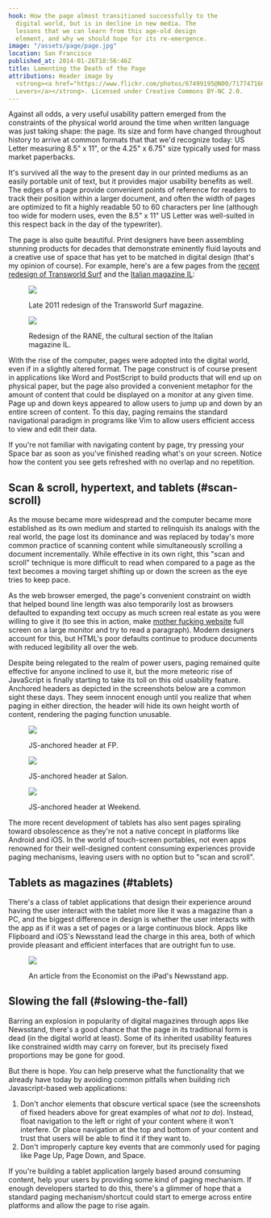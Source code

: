 ```yaml
---
hook: How the page almost transitioned successfully to the
  digital world, but is in decline in new media. The
  lessons that we can learn from this age-old design
  element, and why we should hope for its re-emergence.
image: "/assets/page/page.jpg"
location: San Francisco
published_at: 2014-01-26T18:56:46Z
title: Lamenting the Death of the Page
attributions: Header image by
  <strong><a href="https://www.flickr.com/photos/67499195@N00/717747166">Andreas
  Levers</a></strong>. Licensed under Creative Commons BY-NC 2.0.
---
```


Against all odds, a very useful usability pattern emerged from the constraints of the physical world around the time when written language was just taking shape: the page. Its size and form have changed throughout history to arrive at common formats that that we'd recognize today: US Letter measuring 8.5" x 11", or the 4.25" x 6.75" size typically used for mass market paperbacks.

It's survived all the way to the present day in our printed mediums as an easily portable unit of text, but it provides major usability benefits as well. The edges of a page provide convenient points of reference for readers to track their position within a larger document, and often the width of pages are optimized to fit a highly readable 50 to 60 characters per line (although too wide for modern uses, even the 8.5" x 11" US Letter was well-suited in this respect back in the day of the typewriter).

The page is also quite beautiful. Print designers have been assembling stunning products for decades that demonstrate eminently fluid layouts and a creative use of space that has yet to be matched in digital design (that's my opinion of course). For example, here's are a few pages from the [recent redesign of Transworld Surf](https://www.behance.net/gallery/Transworld-Surf-Redesign/13052023) and the [Italian magazine IL](http://www.behance.net/gallery/RANE/4282199):

<figure>
  <p><a href="https://www.behance.net/gallery/Transworld-Surf-Redesign/13052023"><img src="/assets/page/transworld-surf.jpg"></a></p>
  <figcaption>Late 2011 redesign of the Transworld Surf magazine.</figcaption>
</figure>
<figure>
  <p><a href="http://www.behance.net/gallery/RANE/4282199"><img src="/assets/page/rane.jpg"></a></p>
  <figcaption>Redesign of the RANE, the cultural section of the Italian magazine IL.</figcaption>
</figure>

With the rise of the computer, pages were adopted into the digital world, even if in a slightly altered format. The page construct is of course present in applications like Word and PostScript to build products that will end up on physical paper, but the page also provided a convenient metaphor for the amount of content that could be displayed on a monitor at any given time. Page up and down keys appeared to allow users to jump up and down by an entire screen of content. To this day, paging remains the standard navigational paradigm in programs like Vim to allow users efficient access to view and edit their data.

If you're not familiar with navigating content by page, try pressing your Space bar as soon as you've finished reading what's on your screen. Notice how the content you see gets refreshed with no overlap and no repetition.

## Scan & scroll, hypertext, and tablets (#scan-scroll)

As the mouse became more widespread and the computer became more established as its own medium and started to relinquish its analogs with the real world, the page lost its dominance and was replaced by today's more common practice of scanning content while simultaneously scrolling a document incrementally. While effective in its own right, this "scan and scroll" technique is more difficult to read when compared to a page as the text becomes a moving target shifting up or down the screen as the eye tries to keep pace.

As the web browser emerged, the page's convenient constraint on width that helped bound line length was also temporarily lost as browsers defaulted to expanding text occupy as much screen real estate as you were willing to give it (to see this in action, make <a href="http://motherfuckingwebsite.com/">mother fucking website</a> full screen on a large monitor and try to read a paragraph). Modern designers account for this, but HTML's poor defaults continue to produce documents with reduced legibility all over the web.

Despite being relegated to the realm of power users, paging remained quite effective for anyone inclined to use it, but the more meteoric rise of JavaScript is finally starting to take its toll on this old usability feature. Anchored headers as depicted in the screenshots below are a common sight these days. They seem innocent enough until you realize that when paging in either direction, the header will hide its own height worth of content, rendering the paging function unusable.

<figure>
  <p><img src="/assets/page/fp.png"></p>
  <figcaption>JS-anchored header at FP.</figcaption>
</figure>
<figure>
  <p><img src="/assets/page/salon.png"></p>
  <figcaption>JS-anchored header at Salon.</figcaption>
</figure>
<figure>
  <p><img src="/assets/page/weekend.png"></p>
  <figcaption>JS-anchored header at Weekend.</figcaption>
</figure>

The more recent development of tablets has also sent pages spiraling toward obsolescence as they're not a native concept in platforms like Android and iOS. In the world of touch-screen portables, not even apps renowned for their well-designed content consuming experiences provide paging mechanisms, leaving users with no option but to "scan and scroll".

## Tablets as magazines (#tablets)

There's a class of tablet applications that design their experience around having the user interact with the tablet more like it was a magazine than a PC, and the biggest difference in design is whether the user interacts with the app as if it was a set of pages or a large continuous block. Apps like Flipboard and iOS's Newsstand lead the charge in this area, both of which provide pleasant and efficient interfaces that are outright fun to use.

<figure>
  <p><img src="/assets/page/economist.jpg"></p>
  <figcaption>An article from the Economist on the iPad's Newsstand app.</figcaption>
</figure>

## Slowing the fall (#slowing-the-fall)

Barring an explosion in popularity of digital magazines through apps like Newsstand, there's a good chance that the page in its traditional form is dead (in the digital world at least). Some of its inherited usability features like constrained width may carry on forever, but its precisely fixed proportions may be gone for good.

But there is hope. _You_ can help preserve what the functionality that we already have today by avoiding common pitfalls when building rich Javascript-based web applications:

1. Don't anchor elements that obscure vertical space (see the screenshots of fixed headers above for great examples of what _not to do_). Instead, float navigation to the left or right of your content where it won't interfere. Or place navigation at the top and bottom of your content and trust that users will be able to find it if they want to.
2. Don't improperly capture key events that are commonly used for paging like Page Up, Page Down, and Space.

If you're building a tablet application largely based around consuming content, help your users by providing some kind of paging mechanism. If enough developers started to do this, there's a glimmer of hope that a standard paging mechanism/shortcut could start to emerge across entire platforms and allow the page to rise again.
